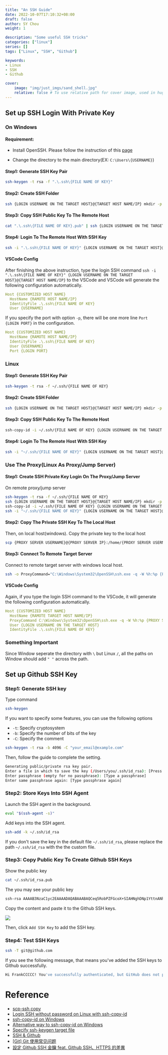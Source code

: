 ```yaml
---
title: "An SSH Guide"
date: 2022-10-07T17:10:32+08:00
draft: false
author: SY Chou
weight: 1

description: "Some useful SSH tricks"
categories: ["linux"]
series: []
tags: ["Linux", "SSH", "Github"]

keywords:
- Linux
- SSH
- Github

cover:
    image: "img/just_imgs/sand_shell.jpg"
    relative: false # To use relative path for cover image, used in hugo Page-bundles
---
```




## Set up SSH Login With Private Key

### On Windows

#### Requirement:

- Install OpenSSH. Please follow the instruction of this [page](https://learn.microsoft.com/zh-tw/windows-server/administration/openssh/openssh_install_firstuse)

- Change the directory to the main directory(EX: ``C:\Users\{USERNAME}``)

#### Step1: Generate SSH Key Pair

```bash {linenos=true}
ssh-keygen -t rsa -f ".\.ssh\{FILE NAME OF KEY}"
```

#### Step2: Create SSH Folder

```bash {linenos=true}
ssh {LOGIN USERNAME ON THE TARGET HOST}@{TARGET HOST NAME/IP} mkdir -p .ssh
```

#### Step3: Copy SSH Public Key To The Remote Host

```bash {linenos=true}
cat ".\.ssh\{FILE NAME OF KEY}.pub" | ssh {LOGIN USERNAME ON THE TARGET HOST}@{TARGET HOST NAME/IP} 'cat >> .ssh/authorized_keys'
```

#### Step4: Login To The Remote Host With SSH Key

```bash {linenos=true}
ssh -i ".\.ssh\{FILE NAME OF KEY}" {LOGIN USERNAME ON THE TARGET HOST}@{TARGET HOST NAME/IP}
```

#### VSCode Config

After finishing the above instruction, type the login SSH command ``ssh -i ".\.ssh\{FILE NAME OF KEY}" {LOGIN USERNAME ON THE TARGET HOST}@{TARGET HOST NAME/IP}`` to the VSCode and VSCode will generate the following configuration automatically.

```yaml
Host {CUSTOMIZED HOST NAME}
  HostName {RAMOTE HOST NAME/IP}
  IdentityFile .\.ssh\{FILE NAME OF KEY}
  User {USERNAME}
```

If you specify the port with option ``-p``, there will be one more line ``Port {LOGIN PORT}`` in the configuration.

```yaml
Host {CUSTOMIZED HOST NAME}
  HostName {RAMOTE HOST NAME/IP}
  IdentityFile .\.ssh\{FILE NAME OF KEY}
  User {USERNAME}
  Port {LOGIN PORT}
```

### Linux

#### Step1: Generate SSH Key Pair

```bash {linenos=true}
ssh-keygen -t rsa -f ~/.ssh/{FILE NAME OF KEY}
```

#### Step2: Create SSH Folder

```bash {linenos=true}
ssh {LOGIN USERNAME ON THE TARGET HOST}@{TARGET HOST NAME/IP} mkdir -p .ssh
```

#### Step3: Copy SSH Public Key To The Remote Host

```bash {linenos=true}
ssh-copy-id -i ~/.ssh/{FILE NAME OF KEY} {LOGIN USERNAME ON THE TARGET HOST}@{TARGET HOST NAME/IP}
```

#### Step4: Login To The Remote Host With SSH Key

```bash {linenos=true}
ssh -i "~/.ssh/{FILE NAME OF KEY}" {LOGIN USERNAME ON THE TARGET HOST}@{TARGET HOST NAME/IP}
```

### Use The Proxy(Linux As Proxy/Jump Server)

#### Step1: Create SSH Private Key Login On The Proxy/Jump Server

On remote proxy/jump server

```bash {linenos=true}
ssh-keygen -t rsa -f ~/.ssh/{FILE NAME OF KEY}
ssh {LOGIN USERNAME ON THE TARGET HOST}@{TARGET HOST NAME/IP} mkdir -p .ssh
ssh-copy-id -i ~/.ssh/{FILE NAME OF KEY} {LOGIN USERNAME ON THE TARGET HOST}@{TARGET HOST NAME/IP}
ssh -i "~/.ssh/{FILE NAME OF KEY}" {LOGIN USERNAME ON THE TARGET HOST}@{TARGET HOST NAME/IP}
```

#### Step2: Copy The Private SSH Key To The Local Host

Then, on local host(windows). Copy the private key to the local host

```bash {linenos=true}
scp {PROXY SERVER USERNAME}@{PROXY SERVER IP}:/home/{PROXY SERVER USERNAME}/.ssh/{FILE NAME OF KEY} .\.ssh\
```

#### Step3: Connect To Remote Target Server

Connect to remote target server with windows local host.

```bash {linenos=true}
ssh -o ProxyCommand="C:\Windows\System32\OpenSSH\ssh.exe -q -W %h:%p {PROXY SERVER IP}"  {LOGIN USERNAME ON THE TARGET HOST}@{TARGET HOST NAME/IP} -i ".\.ssh\{FILE NAME OF KEY}"
```

#### VSCode Config

Again, if you type the login SSH command to the VSCode,  it will generate the following configuration automatically.

```yaml
Host {CUSTOMIZED HOST NAME}
  HostName {RAMOTE TARGET HOST NAME/IP}
  ProxyCommand C:\Windows\System32\OpenSSH\ssh.exe -q -W %h:%p {PROXY SERVER IP}
  User {LOGIN USERNAME ON THE TARGET HOST}
  IdentityFile .\.ssh\{FILE NAME OF KEY}
```

### Something Important

Since Window seperate the directory with ```\``` but Linux ```/```, all the paths on Window should add ```" "``` across the path.

## Set up Github SSH Key

### Step1: Generate SSH key

Type command

```bash {linenos=true}
ssh-keygen
```

If you want to specify some features, you can use the following options

- ``-t``: Specify cryptosystem
- ``-b``: Specify the number of bits of the key
- ``-C``: Specify the comment

```bash {linenos=true}
ssh-keygen -t rsa -b 4096 -C "your_email@example.com"
```

Then, follow the guide to complete the setting.

```bash {linenos=true}
Generating public/private rsa key pair.
Enter a file in which to save the key (/Users/you/.ssh/id_rsa): [Press enter to save the key in 'is_rsa' or specify other files]
Enter passphrase (empty for no passphrase): [Type a passphrase]
Enter same passphrase again: [Type passphrase again]
```

### Step2: Store Keys Into SSH Agent

Launch the SSH agent in the background.

```bash {linenos=true}
eval "$(ssh-agent -s)"
```

Add keys into the SSH agent.

```bash {linenos=true}
ssh-add -k ~/.ssh/id_rsa
```

If you don't save the key in the default file ``~/.ssh/id_rsa``, please replace the path ``~/.ssh/id_rsa`` with the the custom file.

### Step3: Copy Public Key To Create Github SSH Keys

Show the public key

```bash {linenos=true}
cat ~/.ssh/id_rsa.pub
```

The you may see your public key

```bash {linenos=true}
ssh-rsa AAAAB3NzaC1yc2EAAAADAQABAAABAQCeq5RobPZFGcoX+SIAHNghDNp1YttnANhj6gPiKwa9TN47gYmQaPZoFJJXBa5eJpLjzR8hif+4CPuqD1+xeKzQCTQ63Bg911kGHHW3RNo7PFo86hSh9yaYhGE7dD/oYsixqJnbe/ytk0SkwE8qOVkxg9o/c0S0bJOvbMr0hHNt6O8OPWFFsnFHZaY27xJv1NSjn7Q+P93sNxitviQQcYRlK8t5tbWKuF7O8WTCUz6al1iJ5SvX08BRO5TqH0lqGEkY34Lr1M2iBe1Km/ev7fZWPMs3RMSy192lDRcrBcaNF8Kgji2CxQ++GSsZ8usIUjbcywjuDS1rj3XGmi3f56/l your_email@example.com
```

Copy the content and paste it to the Github SSH keys.

![](/blog/img/an_ssh_guide/ssh_github.png)

Then, click ``Add SSH Key`` to add the SSH key.

### Step4: Test SSH Keys

```bash {linenos=true}
ssh -T git@github.com
```

If you see the following message, that means you've added the SSH keys to Github successfully.

```bash {linenos=true}
Hi FrankCCCCC! You've successfully authenticated, but GitHub does not provide shell access.
```

# Reference

- [scp-ssh copy](https://blog.gtwang.org/linux/linux-scp-command-tutorial-examples/)
- [Login SSH without password on Linux with ssh-copy-id](https://www.ibm.com/support/pages/configuring-ssh-login-without-password)
- [ssh-copy-id on Windows](https://serverfault.com/questions/224810/is-there-an-equivalent-to-ssh-copy-id-for-windows)
- [Alternative way to ssh-copy-id on Windows](http://www.linuxproblem.org/art_9.html)
- [Specify ssh-keygen target file](https://superuser.com/questions/1004254/how-can-i-change-the-directory-that-ssh-keygen-outputs-to/1004263)
- [SSH & Github](https://pjchender.github.io/2018/05/31/is-%E9%97%9C%E6%96%BC-ssh/)
- [[Git] Git 使用常见问题](http://liuxiao.org/2017/10/git-git-%E4%BD%BF%E7%94%A8%E5%B8%B8%E8%A7%81%E9%97%AE%E9%A2%98/)
- [設定 Github SSH 金鑰 feat. Github SSH、HTTPS 的差異](https://ithelp.ithome.com.tw/articles/10205988)
<!-- - [FrankCCCCC/useful_commands](https://github.com/FrankCCCCC/useful_commands) -->
